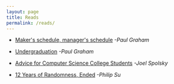 ```yaml
---
layout: page
title: Reads
permalink: /reads/
---
```


* [Maker's schedule, manager's schedule](http://www.paulgraham.com/makersschedule.html) *-Paul Graham*

* [Undergraduation](http://www.paulgraham.com/college.html) *-Paul Graham*

* [Advice for Computer Science College Students](http://www.joelonsoftware.com/articles/CollegeAdvice.html) *-Joel Spolsky*

* [12 Years of Randomness, Ended](http://worldofsu.com/philipsu/goodbye-microsoft-hello-facebook/) *-Philip Su*

